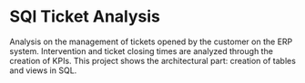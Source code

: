 # SQl Ticket Analysis

Analysis on the management of tickets opened by the customer on the ERP system.
Intervention and ticket closing times are analyzed through the creation of KPIs. This project shows the architectural part: creation of tables and views in SQL.
